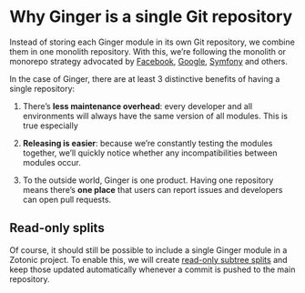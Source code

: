 Why Ginger is a single Git repository
=====================================

Instead of storing each Ginger module in its own Git repository, we combine them
in one monolith repository. With this, we’re following the monolith or monorepo
strategy advocated by [Facebook](https://www.facebook.com/FacebookforDevelopers/videos/10152800517193553/),
[Google](https://www.youtube.com/watch?v=W71BTkUbdqE),
[Symfony](https://events.drupal.org/neworleans2016/sessions/symfony-monolith-repository)
and others.

In the case of Ginger, there are at least 3 distinctive benefits of having
a single repository:

1. There’s **less maintenance overhead**: every developer and all environments
   will always have the same version of all modules. This is true especially

2. **Releasing is easier**: because we’re constantly testing the modules
   together, we’ll quickly notice whether any incompatibilities between
   modules occur.

3. To the outside world, Ginger is one product. Having one repository means
   there’s **one place** that users can report issues and developers can open
   pull requests.

Read-only splits
----------------

Of course, it should still be possible to include a single Ginger module
in a Zotonic project. To enable this, we will create
[read-only subtree splits](https://github.com/driebit/ginger/issues/55) and keep
those updated automatically whenever a commit is pushed to the main repository.
